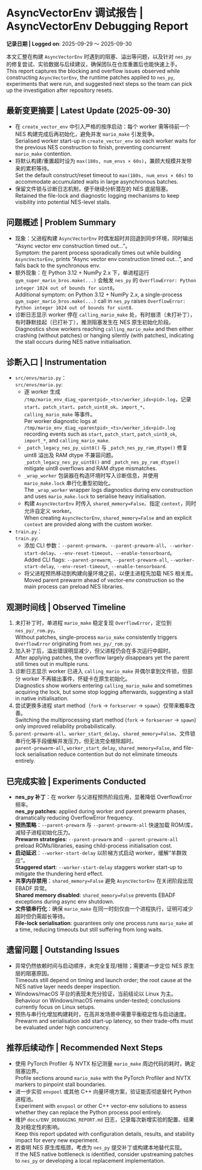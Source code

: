 # AsyncVectorEnv 调试报告 | AsyncVectorEnv Debugging Report

**记录日期 | Logged on**: 2025-09-29 ～ 2025-09-30

本文汇整在构建 `AsyncVectorEnv` 时遇到的阻塞、溢出等问题，以及针对 `nes_py` 的修复尝试、实验数据与后续建议，确保团队在仓库重置后也能快速上手。<br>This report captures the blocking and overflow issues observed while constructing `AsyncVectorEnv`, the runtime patches applied to `nes_py`, experiments that were run, and suggested next steps so the team can pick up the investigation after repository resets.

## 最新变更摘要 | Latest Update (2025-09-30)
- 在 `create_vector_env` 中引入严格的按序启动：每个 worker 需等待前一个 NES 构建完成后再初始化，避免并发 `mario_make` 引发竞争。<br>Serialised worker start-up in `create_vector_env` so each worker waits for the previous NES construction to finish, preventing concurrent `mario_make` contention.
- 将默认构建/重置超时设为 `max(180s, num_envs × 60s)`，兼顾大规模并发带来的累积等待。<br>Set the default construct/reset timeout to `max(180s, num_envs × 60s)` to accommodate accumulated waits in large asynchronous batches.
- 保留文件锁与诊断日志机制，便于继续分析潜在的 NES 底层阻塞。<br>Retained the file-lock and diagnostic logging mechanisms to keep visibility into potential NES-level stalls.

## 问题概述 | Problem Summary
- 现象：父进程构建 `AsyncVectorEnv` 时偶发超时并回退到同步环境，同时输出 “Async vector env construction timed out…”。<br>Symptom: the parent process sporadically times out while building `AsyncVectorEnv`, prints “Async vector env construction timed out…”, and falls back to the synchronous env.
- 额外现象：在 Python 3.12 + NumPy 2.x 下，单进程运行 `gym_super_mario_bros.make(...)` 会触发 `nes_py` 的 `OverflowError: Python integer 1024 out of bounds for uint8`。<br>Additional symptom: on Python 3.12 + NumPy 2.x, a single-process `gym_super_mario_bros.make(...)` call in `nes_py` raises `OverflowError: Python integer 1024 out of bounds for uint8`.
- 诊断日志显示 worker 停在 `calling_mario_make` 处，有时崩溃（未打补丁），有时静默挂起（已打补丁），推测阻塞发生在 NES 原生初始化阶段。<br>Diagnostics show workers reaching `calling_mario_make` and then either crashing (without patches) or hanging silently (with patches), indicating the stall occurs during NES native initialisation.

## 诊断入口 | Instrumentation
- `src/envs/mario.py`：<br>`src/envs/mario.py`:
  - 逐 worker 生成 `/tmp/mario_env_diag_<parentpid>_<ts>/worker_idx<pid>.log`，记录 `start`、`patch_start`、`patch_uint8_ok`、`import_*`、`calling_mario_make` 等事件。<br>Per worker diagnostic logs at `/tmp/mario_env_diag_<parentpid>_<ts>/worker_idx<pid>.log` recording events such as `start`, `patch_start`, `patch_uint8_ok`, `import_*`, and `calling_mario_make`.
  - `_patch_legacy_nes_py_uint8()` 与 `_patch_nes_py_ram_dtype()` 修复 uint8 溢出及 RAM dtype 不兼容问题。<br>`_patch_legacy_nes_py_uint8()` and `_patch_nes_py_ram_dtype()` mitigate uint8 overflows and RAM dtype mismatches.
  - `_wrap_worker` 包装器在构造环境时写入诊断信息，并使用 `mario_make.lock` 串行化重型初始化。<br>The `_wrap_worker` wrapper logs diagnostics during env construction and uses `mario_make.lock` to serialise heavy initialisation.
  - 构建 `AsyncVectorEnv` 时传入 `shared_memory=False`、指定 `context`，同时允许自定义 worker。<br>When creating `AsyncVectorEnv`, `shared_memory=False` and an explicit `context` are provided along with the custom worker.
- `train.py`：<br>`train.py`:
  - 添加 CLI 参数：`--parent-prewarm`、`--parent-prewarm-all`、`--worker-start-delay`、`--env-reset-timeout`、`--enable-tensorboard`。<br>Added CLI flags: `--parent-prewarm`, `--parent-prewarm-all`, `--worker-start-delay`, `--env-reset-timeout`, `--enable-tensorboard`.
  - 将父进程预热移动到构建向量环境之前，以便主进程先加载 NES 相关库。<br>Moved parent prewarm ahead of vector-env construction so the main process can preload NES libraries.

## 观测时间线 | Observed Timeline
1. 未打补丁时，单进程 `mario_make` 稳定复现 `OverflowError`，定位到 `nes_py/_rom.py`。<br>Without patches, single-process `mario_make` consistently triggers `OverflowError` originating from `nes_py/_rom.py`.
2. 加入补丁后，溢出错误明显减少，但父进程仍会在多次运行中超时。<br>After applying patches, the overflow largely disappears yet the parent still times out in multiple runs.
3. 诊断日志显示 worker 已进入 `calling_mario_make` 并偶尔拿到文件锁，但部分 worker 不再输出事件，怀疑卡在原生初始化。<br>Diagnostics show workers entering `calling_mario_make` and sometimes acquiring the lock, but some stop logging afterwards, suggesting a stall in native initialisation.
4. 尝试更换多进程 start method（`fork` → `forkserver` → `spawn`）仅带来概率改善。<br>Switching the multiprocessing start method (`fork` → `forkserver` → `spawn`) only improved reliability probabilistically.
5. `parent-prewarm-all`、`worker_start_delay`、`shared_memory=False`、文件锁串行化等手段缓解并发压力，但无法完全根除超时。<br>`parent-prewarm-all`, `worker_start_delay`, `shared_memory=False`, and file-lock serialisation reduce contention but do not eliminate timeouts entirely.

## 已完成实验 | Experiments Conducted
- **nes_py 补丁**：在 worker 与父进程预热阶段应用，显著降低 OverflowError 频率。<br>**nes_py patches**: applied during worker and parent prewarm phases, dramatically reducing OverflowError frequency.
- **预热策略**：`--parent-prewarm` 与 `--parent-prewarm-all` 快速加载 ROM/库，减轻子进程初始化压力。<br>**Prewarm strategies**: `--parent-prewarm` and `--parent-prewarm-all` preload ROMs/libraries, easing child-process initialisation cost.
- **启动延迟**：`--worker-start-delay` 以阶梯方式启动 worker，缓解“羊群效应”。<br>**Staggered start**: `--worker-start-delay` staggers worker start-up to mitigate the thundering herd effect.
- **共享内存禁用**：`shared_memory=False` 避免 `AsyncVectorEnv` 在关闭阶段出现 EBADF 异常。<br>**Shared memory disabled**: `shared_memory=False` prevents EBADF exceptions during async env shutdown.
- **文件锁串行化**：确保 `mario_make` 在同一时刻仅由一个进程执行，证明可减少超时但仍需超长等待。<br>**File-lock serialisation**: guarantees only one process runs `mario_make` at a time, reducing timeouts but still suffering from long waits.

## 遗留问题 | Outstanding Issues
- 异常仍然依赖时间与启动顺序，未完全复现/根除；需要进一步定位 NES 原生层的阻塞原因。<br>Timeouts still depend on timing and launch order; the root cause at the NES native layer needs deeper inspection.
- Windows/macOS 平台的表现未充分验证，当前结论以 Linux 为主。<br>Behaviour on Windows/macOS remains under-tested; conclusions currently focus on Linux setups.
- 预热与串行化增加构建耗时，在高并发场景中需要平衡稳定性与启动速度。<br>Prewarm and serialisation add start-up latency, so their trade-offs must be evaluated under high concurrency.

## 推荐后续动作 | Recommended Next Steps
- 使用 PyTorch Profiler 与 NVTX 标记测量 `mario_make` 周边代码的耗时，确定阻塞边界。<br>Profile sections around `mario_make` with the PyTorch Profiler and NVTX markers to pinpoint stall boundaries.
- 进一步实验 `envpool` 或其他 C++ 向量环境方案，验证能否彻底替代 Python 进程池。<br>Experiment with `envpool` or other C++ vector-env solutions to assess whether they can replace the Python process pool entirely.
- 维护 `docs/ENV_DEBUGGING_REPORT.md` 日志，记录每次新增实验的配置、结果及对稳定性的影响。<br>Keep this report updated with configuration details, results, and stability impact for every new experiment.
- 若查明 NES 原生库瓶颈，考虑为 `nes_py` 提交补丁或构建本地替代实现。<br>If the NES native bottleneck is identified, consider upstreaming patches to `nes_py` or developing a local replacement implementation.
